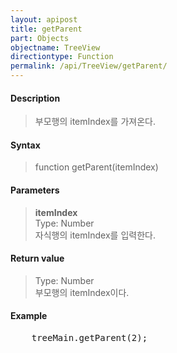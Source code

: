 ```yaml
---
layout: apipost
title: getParent
part: Objects
objectname: TreeView
directiontype: Function
permalink: /api/TreeView/getParent/
---
```



#### Description

> 부모행의 itemIndex를 가져온다.

#### Syntax

> function getParent(itemIndex)  

#### Parameters

> **itemIndex**  
> Type: Number  
> 자식행의 itemIndex를 입력한다.  

#### Return value

> Type: Number  
> 부모행의 itemIndex이다.  

#### Example

<pre class="prettyprint">
    treeMain.getParent(2);
</pre>

